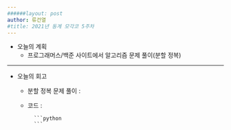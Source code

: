 ```yaml
---
######layout: post
author: 류건열
#title: 2021년 동계 모각코 5주차
---
```


- 오늘의 계획
    - 프로그래머스/백준 사이트에서 알고리즘 문제 풀이(분할 정복)

- - -
-  오늘의 회고
    - 분할 정복 문제 풀이 : 

    - 코드 :

            ```python
            ```
